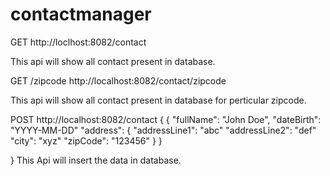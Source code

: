 # contactmanager
GET
http://loclhost:8082/contact

This api will show all contact present in database.

GET /zipcode
http://localhost:8082/contact/zipcode

This api will show all contact present in database for perticular zipcode.

POST
http://localhost:8082/contact
{
  {
  "fullName": "John Doe",
  "dateBirth": "YYYY-MM-DD"
  "address": {
       "addressLine1": "abc"
       "addressLine2": "def"
       "city": "xyz"
       "zipCode": "123456"
  }
}

}
This Api will insert the data in database.
